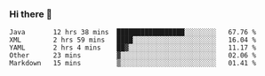 ### Hi there 👋

<!--
**urzz/urzz** is a ✨ _special_ ✨ repository because its `README.md` (this file) appears on your GitHub profile.

Here are some ideas to get you started:

- 🔭 I’m currently working on ...
- 🌱 I’m currently learning ...
- 👯 I’m looking to collaborate on ...
- 🤔 I’m looking for help with ...
- 💬 Ask me about ...
- 📫 How to reach me: ...
- 😄 Pronouns: ...
- ⚡ Fun fact: ...
-->

<!--START_SECTION:waka-->
```text
Java       12 hrs 38 mins  █████████████████░░░░░░░░   67.76 % 
XML        2 hrs 59 mins   ████░░░░░░░░░░░░░░░░░░░░░   16.04 % 
YAML       2 hrs 4 mins    ██▓░░░░░░░░░░░░░░░░░░░░░░   11.17 % 
Other      23 mins         ▓░░░░░░░░░░░░░░░░░░░░░░░░   02.06 % 
Markdown   15 mins         ▒░░░░░░░░░░░░░░░░░░░░░░░░   01.41 % 
```
<!--END_SECTION:waka-->
